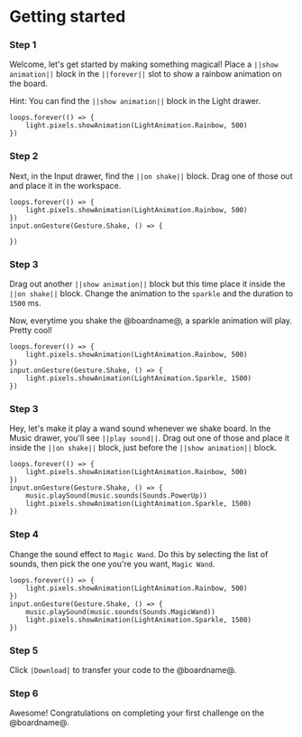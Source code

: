 # Getting started

### Step 1

Welcome, let's get started by making something magical! Place a ``||show animation||`` block in the
``||forever||`` slot to show a rainbow animation on the board.

Hint: You can find the ``||show animation||`` block in the Light drawer.

```blocks
loops.forever(() => {
    light.pixels.showAnimation(LightAnimation.Rainbow, 500)
})
```

### Step 2

Next, in the Input drawer, find the ``||on shake||`` block. Drag one of those out and place it in the workspace.

```blocks
loops.forever(() => {
    light.pixels.showAnimation(LightAnimation.Rainbow, 500)
})
input.onGesture(Gesture.Shake, () => {

})
```

### Step 3

Drag out another ``||show animation||`` block but this time place it inside the ``||on shake||`` block. Change the animation to the ``sparkle`` and the duration to ``1500`` ms.

Now, everytime you shake the @boardname@, a sparkle animation will play. Pretty cool!

```blocks
loops.forever(() => {
    light.pixels.showAnimation(LightAnimation.Rainbow, 500)
})
input.onGesture(Gesture.Shake, () => {
    light.pixels.showAnimation(LightAnimation.Sparkle, 1500)
})
```

### Step 3

Hey, let's make it play a wand sound whenever we shake board. In the Music drawer, you'll see ``||play sound||``.
Drag out one of those and place it inside the ``||on shake||`` block, just before the ``||show animation||`` block.

```blocks
loops.forever(() => {
    light.pixels.showAnimation(LightAnimation.Rainbow, 500)
})
input.onGesture(Gesture.Shake, () => {
    music.playSound(music.sounds(Sounds.PowerUp))
    light.pixels.showAnimation(LightAnimation.Sparkle, 1500)
})
```

### Step 4

Change the sound effect to ``Magic Wand``. Do this by selecting the list of sounds, then pick the one you're you want, ``Magic Wand``.

```blocks
loops.forever(() => {
    light.pixels.showAnimation(LightAnimation.Rainbow, 500)
})
input.onGesture(Gesture.Shake, () => {
    music.playSound(music.sounds(Sounds.MagicWand))
    light.pixels.showAnimation(LightAnimation.Sparkle, 1500)
})
```

### Step 5

Click ``|Download|`` to transfer your code to the @boardname@.

### Step 6

Awesome! Congratulations on completing your first challenge on the @boardname@.
